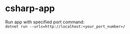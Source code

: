 # csharp-app

Run app with specified port command:
<br>
`dotnet run --urls=http://localhost:<your_port_number>/`
